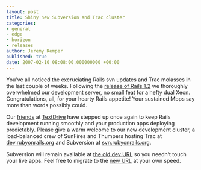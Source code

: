 ```yaml
---
layout: post
title: Shiny new Subversion and Trac cluster
categories:
- general
- edge
- horizon
- releases
author: Jeremy Kemper
published: true
date: 2007-02-10 08:08:00.000000000 +00:00
---
```

<p>You&#8217;ve all noticed the excruciating Rails svn updates and Trac molasses in the last couple of weeks. Following the <a href="http://weblog.rubyonrails.org/2007/1/19/rails-1-2-rest-admiration-http-lovefest-and-utf-8-celebrations">release of Rails 1.2</a> we thoroughly overwhelmed our development server, no small feat for a hefty dual Xeon. Congratulations, all, for your hearty Rails appetite! Your sustained Mbps say more than words possibly could.</p>
<p>Our <a href="http://joyent.com/team/jasonhoffman/">friends</a> at <a href="http://textdrive.com/">TextDrive</a> have stepped up once again to keep Rails development running smoothly and your production apps deploying predictably. Please give a warm welcome to our new development cluster, a load-balanced crew of SunFires and Thumpers hosting Trac at <a href="http://dev.rubyonrails.org/">dev.rubyonrails.org</a> and Subversion at <a href="http://svn.rubyonrails.org/rails/">svn.rubyonrails.org</a>.</p>
<p>Subversion will remain available at <a href="http://dev.rubyonrails.org/svn/rails/">the old dev <span class="caps">URL</span></a> so you needn&#8217;t touch your live apps. Feel free to migrate to the <a href="http://svn.rubyonrails.org/rails/">new <span class="caps">URL</span></a> at your own speed.</p>